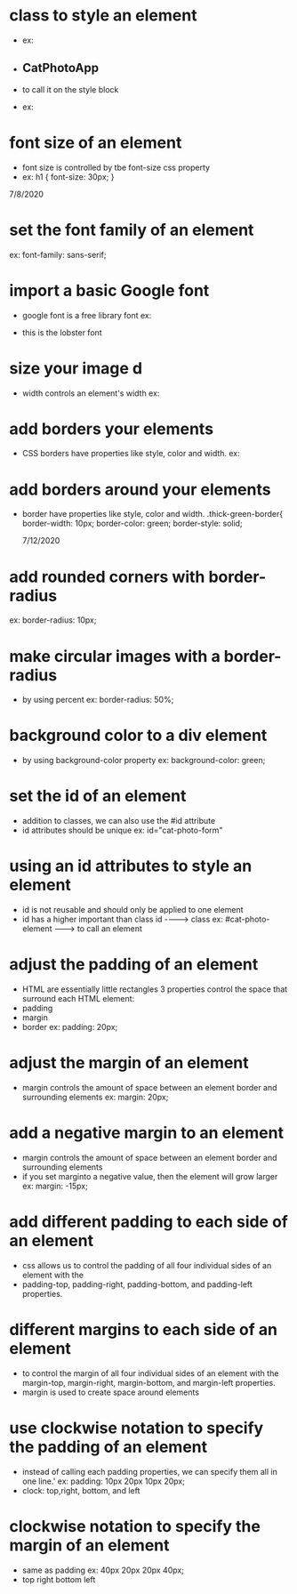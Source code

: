 # class to style an element 
- ex: 
- <h2 class="blue-text"> CatPhotoApp </h2>

- to call it on the style block 
- ex: 
<style>
  .blue-text {
 </style>

# font size of an element 
- font size is controlled by tbe font-size css property 
- ex: 
h1 {
  font-size: 30px;
}



7/8/2020
# set the font family of an element 
ex: font-family: sans-serif; 

# import a basic Google font 
- google font is a free library font 
ex: <link href="https://fonts.googleapis.com/css?family=Lobster" rel="stylesheet" type="text/css">

- this is the lobster font 

# size your image d
- width controls an element's width 
ex: 
<style>
  .larger-image {
    width: 500px;
  }
</style>

# add borders your elements 
- CSS borders have properties like style, color and width.
ex:
<style>
  .thin-red-border {
    border-color: red;
    border-width: 5px;
    border-style: solid;
  }
</style>

# add borders around your elements 
- border have properties like style, color and width.
  .thick-green-border{
    border-width: 10px;
    border-color: green;
    border-style: solid;
  

  7/12/2020
# add rounded corners with border-radius 
ex:
border-radius: 10px;

# make circular images with a border-radius 

- by using percent 
ex: border-radius: 50%;

# background color to a div element 
- by using background-color property 
ex: background-color: green;

# set the id of an element 
- addition to classes, we can also use the #id attribute 
- id attributes should be unique 
ex: id="cat-photo-form"

# using an id attributes to style an element 
- id is not reusable and should only be applied to one element 
- id has a higher important than class id ----> class 
ex: #cat-photo-element ---> to call an element 


# adjust the padding of an element 
- HTML are essentially little rectangles 
 3 properties control the space that surround each HTML element: 
 - padding 
 - margin 
 - border 
 ex: padding: 20px;

 # adjust the margin of an element 
 - margin controls the amount of space between an element border and surrounding elements 
 ex: margin: 20px;

 # add a negative margin to an element 
 - margin controls the amount of space between an element border and surrounding elements 
 - if you set marginto a negative value, then the element will grow larger 
 ex: margin: -15px;
 
 # add different padding to each side of an element 
 -  css allows us to control the padding of all four individual sides of an element with the 
 - padding-top, padding-right, padding-bottom, and padding-left properties.

 # different margins to each side of an element 
-  to control the margin of all four individual sides of an element with the margin-top, margin-right, margin-bottom, and margin-left properties.
- margin is used to create space around elements 

# use clockwise notation to specify the padding of an element 
- instead of calling each padding properties, we can specify them all in one line.'
ex: padding: 10px 20px 10px 20px;
- clock: top,right, bottom, and left 

# clockwise notation to specify the margin of an element
- same as padding 
ex: 40px 20px 20px 40px;
- top right bottom left
